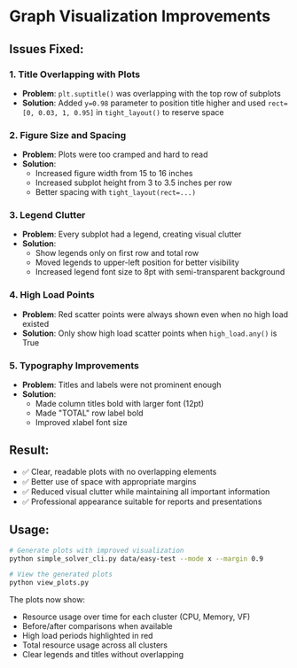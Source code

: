 # Graph Visualization Improvements

## Issues Fixed:

### 1. **Title Overlapping with Plots**
- **Problem**: `plt.suptitle()` was overlapping with the top row of subplots
- **Solution**: Added `y=0.98` parameter to position title higher and used `rect=[0, 0.03, 1, 0.95]` in `tight_layout()` to reserve space

### 2. **Figure Size and Spacing**
- **Problem**: Plots were too cramped and hard to read
- **Solution**: 
  - Increased figure width from 15 to 16 inches
  - Increased subplot height from 3 to 3.5 inches per row
  - Better spacing with `tight_layout(rect=...)`

### 3. **Legend Clutter**
- **Problem**: Every subplot had a legend, creating visual clutter
- **Solution**: 
  - Show legends only on first row and total row
  - Moved legends to upper-left position for better visibility
  - Increased legend font size to 8pt with semi-transparent background

### 4. **High Load Points**
- **Problem**: Red scatter points were always shown even when no high load existed
- **Solution**: Only show high load scatter points when `high_load.any()` is True

### 5. **Typography Improvements**
- **Problem**: Titles and labels were not prominent enough
- **Solution**:
  - Made column titles bold with larger font (12pt)
  - Made "TOTAL" row label bold
  - Improved xlabel font size

## Result:
- ✅ Clear, readable plots with no overlapping elements
- ✅ Better use of space with appropriate margins
- ✅ Reduced visual clutter while maintaining all important information
- ✅ Professional appearance suitable for reports and presentations

## Usage:
```bash
# Generate plots with improved visualization
python simple_solver_cli.py data/easy-test --mode x --margin 0.9

# View the generated plots
python view_plots.py
```

The plots now show:
- Resource usage over time for each cluster (CPU, Memory, VF)
- Before/after comparisons when available
- High load periods highlighted in red
- Total resource usage across all clusters
- Clear legends and titles without overlapping
